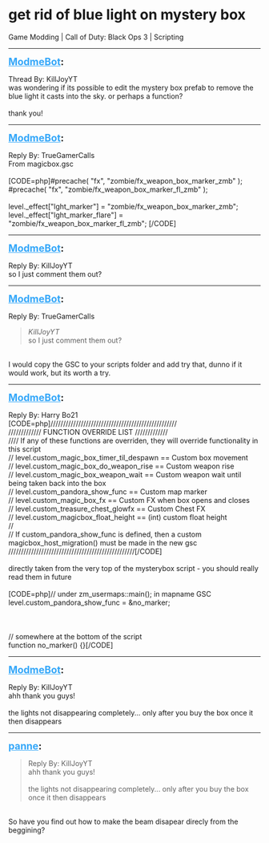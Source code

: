 # get rid of blue light on mystery box
Game Modding | Call of Duty: Black Ops 3 | Scripting

---
<strong style="font-size: 1.4em;"><span style="text-decoration: underline;text-decoration-color: #34a7f9;"><span style="color:#34a7f9;">ModmeBot</span></span>:</strong>

<p>Thread By: KillJoyYT<br />was wondering if its possible to edit the mystery box prefab to remove the blue light it casts into the sky. or perhaps a function?<br /> <br />thank you!</p>

---
<strong style="font-size: 1.4em;"><span style="text-decoration: underline;text-decoration-color: #34a7f9;"><span style="color:#34a7f9;">ModmeBot</span></span>:</strong>

<p>Reply By: TrueGamerCalls<br />From magicbox.gsc<br /> <br />[CODE=php]#precache( &quot;fx&quot;, &quot;zombie/fx_weapon_box_marker_zmb&quot; );<br />#precache( &quot;fx&quot;, &quot;zombie/fx_weapon_box_marker_fl_zmb&quot; );<br /><br />level._effect[&quot;lght_marker&quot;] = &quot;zombie/fx_weapon_box_marker_zmb&quot;;										<br />level._effect[&quot;lght_marker_flare&quot;] = &quot;zombie/fx_weapon_box_marker_fl_zmb&quot;;							[/CODE]</p>

---
<strong style="font-size: 1.4em;"><span style="text-decoration: underline;text-decoration-color: #34a7f9;"><span style="color:#34a7f9;">ModmeBot</span></span>:</strong>

<p>Reply By: KillJoyYT<br />so I just comment them out?</p>

---
<strong style="font-size: 1.4em;"><span style="text-decoration: underline;text-decoration-color: #34a7f9;"><span style="color:#34a7f9;">ModmeBot</span></span>:</strong>

<p>Reply By: TrueGamerCalls<br /><blockquote><em>KillJoyYT</em><br />so I just comment them out?</blockquote><br /> I would copy the GSC to your scripts folder and add try that, dunno if it would work, but its worth a try.</p>

---
<strong style="font-size: 1.4em;"><span style="text-decoration: underline;text-decoration-color: #34a7f9;"><span style="color:#34a7f9;">ModmeBot</span></span>:</strong>

<p>Reply By: Harry Bo21<br />[CODE=php]//////////////////////////////////////////////////<br />///////////// FUNCTION OVERRIDE LIST /////////////<br />//// If any of these functions are overriden, they will override functionality in this script<br />// level.custom_magic_box_timer_til_despawn == Custom box movement<br />// level.custom_magic_box_do_weapon_rise == Custom weapon rise<br />// level.custom_magic_box_weapon_wait == Custom weapon wait until being taken back into the box<br />// level.custom_pandora_show_func == Custom map marker<br />// level.custom_magic_box_fx == Custom FX when box opens and closes<br />// level.custom_treasure_chest_glowfx == Custom Chest FX<br />// level.custom_magicbox_float_height == (int) custom float height<br />//<br />// If custom_pandora_show_func is defined, then a custom magicbox_host_migration() must be made in the new gsc<br />//////////////////////////////////////////////////[/CODE]<br /> <br />directly taken from the very top of the mysterybox script - you should really read them in future<br /> <br />[CODE=php]// under zm_usermaps::main(); in mapname GSC<br />level.custom_pandora_show_func = &amp;no_marker;<br /><br /><br /><br />// somewhere at the bottom of the script<br />function no_marker() {}[/CODE]</p>

---
<strong style="font-size: 1.4em;"><span style="text-decoration: underline;text-decoration-color: #34a7f9;"><span style="color:#34a7f9;">ModmeBot</span></span>:</strong>

<p>Reply By: KillJoyYT<br />ahh thank you guys!<br /> <br />the lights not disappearing completely... only after you buy the box once it then disappears</p>

---
<strong style="font-size: 1.4em;"><span style="text-decoration: underline;text-decoration-color: #34a7f9;"><span style="color:#34a7f9;">panne</span></span>:</strong>

<p><blockquote>Reply By: KillJoyYT<br />ahh thank you guys!<br /><br />the lights not disappearing completely... only after you buy the box once it then disappears<br /></blockquote><br />So have you find out how to make the beam disapear direcly from the beggining?</p>
